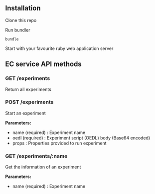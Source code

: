 ## Installation

Clone this repo

Run bundler

    bundle

Start with your favourite ruby web application server

## EC service API methods

### GET /experiments

Return all experiments

### POST /experiments

Start an experiment

**Parameters:**

- name (required) : Experiment name
- oedl (required) : Experiment script (OEDL) body (Base64 encoded)
- props : Properties provided to run experiment

### GET /experiments/:name

Get the information of an experiment

**Parameters:**

- name (required) : Experiment name
